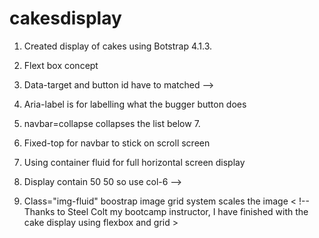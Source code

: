 # cakesdisplay

1.  Created display of cakes using Botstrap 4.1.3.
2.  Flext box concept
3.  Data-target and button id have to matched -->
4.  Aria-label is for labelling what the bugger button does
5.  navbar=collapse collapses the list below 7.

6.  Fixed-top for navbar to stick on scroll screen
7.  Using container fluid for full horizontal screen display
8.  Display contain 50 50 so use col-6 -->
9.  Class="img-fluid" boostrap image grid system scales the image
    < !-- Thanks to Steel Colt my bootcamp instructor, I have finished with the cake display using flexbox and grid >
